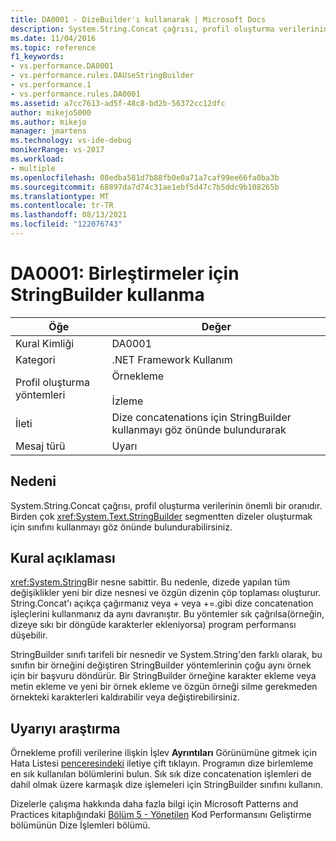 ```yaml
---
title: DA0001 - DizeBuilder'ı kullanarak | Microsoft Docs
description: System.String.Concat çağrısı, profil oluşturma verilerinin önemli bir oranıdır. Birden çok segmentten dizeler oluşturmak için System.Text.StringBuilder sınıfını kullanmayı göz önünde bulundurabilirsiniz.
ms.date: 11/04/2016
ms.topic: reference
f1_keywords:
- vs.performance.DA0001
- vs.performance.rules.DAUseStringBuilder
- vs.performance.1
- vs.performance.rules.DA0001
ms.assetid: a7cc7613-ad5f-48c8-bd2b-56372cc12dfc
author: mikejo5000
ms.author: mikejo
manager: jmartens
ms.technology: vs-ide-debug
monikerRange: vs-2017
ms.workload:
- multiple
ms.openlocfilehash: 08edba581d7b88fb0e0a71a7caf99ee66fa0ba3b
ms.sourcegitcommit: 68897da7d74c31ae1ebf5d47c7b5ddc9b108265b
ms.translationtype: MT
ms.contentlocale: tr-TR
ms.lasthandoff: 08/13/2021
ms.locfileid: "122076743"
---
```

# <a name="da0001-use-stringbuilder-for-concatenations"></a>DA0001: Birleştirmeler için StringBuilder kullanma

|Öğe|Değer|
|-|-|
|Kural Kimliği|DA0001|
|Kategori|.NET Framework Kullanım|
|Profil oluşturma yöntemleri|Örnekleme<br /><br /> İzleme|
|İleti|Dize concatenations için StringBuilder kullanmayı göz önünde bulundurarak|
|Mesaj türü|Uyarı|

## <a name="cause"></a>Nedeni
 System.String.Concat çağrısı, profil oluşturma verilerinin önemli bir oranıdır. Birden çok <xref:System.Text.StringBuilder> segmentten dizeler oluşturmak için sınıfını kullanmayı göz önünde bulundurabilirsiniz.

## <a name="rule-description"></a>Kural açıklaması
 <xref:System.String>Bir nesne sabittir. Bu nedenle, dizede yapılan tüm değişiklikler yeni bir dize nesnesi ve özgün dizenin çöp toplaması oluşturur. String.Concat'ı açıkça çağırmanız veya + veya +=.gibi dize concatenation işleçlerini kullanmanız da aynı davranıştır. Bu yöntemler sık çağrılsa(örneğin, dizeye sıkı bir döngüde karakterler ekleniyorsa) program performansı düşebilir.

 StringBuilder sınıfı tarifeli bir nesnedir ve System.String'den farklı olarak, bu sınıfın bir örneğini değiştiren StringBuilder yöntemlerinin çoğu aynı örnek için bir başvuru döndürür. Bir StringBuilder örneğine karakter ekleme veya metin ekleme ve yeni bir örnek ekleme ve özgün örneği silme gerekmeden örnekteki karakterleri kaldırabilir veya değiştirebilirsiniz.

## <a name="how-to-investigate-a-warning"></a>Uyarıyı araştırma
 Örnekleme profili verilerine ilişkin İşlev **Ayrıntıları** Görünümüne gitmek için Hata Listesi [penceresindeki](../profiling/function-details-view.md) iletiye çift tıklayın. Programın dize birlemleme en sık kullanılan bölümlerini bulun. Sık sık dize concatenation işlemleri de dahil olmak üzere karmaşık dize işlemeleri için StringBuilder sınıfını kullanın.

 Dizelerle çalışma hakkında daha fazla [](/previous-versions/msp-n-p/ff647790(v=pandp.10)#string-operations) bilgi için Microsoft Patterns and Practices kitaplığındaki [Bölüm 5 - Yönetilen](/previous-versions/msp-n-p/ff647790(v=pandp.10)) Kod Performansını Geliştirme bölümünün Dize İşlemleri bölümü.
